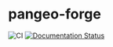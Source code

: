 # pangeo-forge

![CI](https://github.com/pangeo-forge/pangeo-forge/workflows/CI/badge.svg)
[![Documentation Status](https://readthedocs.org/projects/pangeo-forge/badge/?version=latest)](https://pangeo-forge.readthedocs.io/en/latest/?badge=latest)
